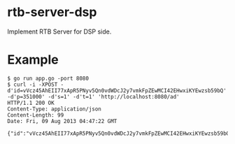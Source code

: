 rtb-server-dsp
==============

Implement RTB Server for DSP side.

# Example
    $ go run app.go -port 8080
    $ curl -i -XPOST -d'id=vVcz45AhEII77xApR5PNyv5Qn0vdWDcJ2y7vmkFpZEwMCI42EHwxiKYEwzsb59bQ' -d'p=351000' -d's=1' -d't=1' 'http://localhost:8080/ad'
    HTTP/1.1 200 OK
    Content-Type: application/json
    Content-Length: 99
    Date: Fri, 09 Aug 2013 04:47:22 GMT
    
    {"id":"vVcz45AhEII77xApR5PNyv5Qn0vdWDcJ2y7vmkFpZEwMCI42EHwxiKYEwzsb59bQ","status":1,"price":351000}
